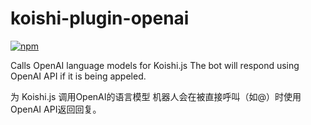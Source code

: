 # koishi-plugin-openai

[![npm](https://img.shields.io/npm/v/koishi-plugin-openai?style=flat-square)](https://www.npmjs.com/package/koishi-plugin-openai)

Calls OpenAI language models for Koishi.js
The bot will respond using OpenAI API if it is being appeled.

为 Koishi.js 调用OpenAI的语言模型
机器人会在被直接呼叫（如@）时使用OpenAI API返回回复。